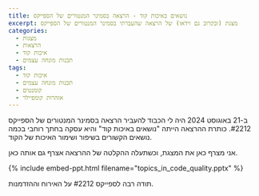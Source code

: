 ```yaml
---
title: נושאים באיכות קוד - הרצאה בסמינר המנטורים של הספייקס
excerpt: מצגת (ובקרוב גם וידאו) של הרצאה שהעברתי בסמינר המנטורים של הספייקס
categories:
  - מצגות
  - הרצאות
  - איכות קוד
  - תכנות מונחה עצמים
tags:
  - איכות קוד
  - תכנות מונחה עצמים
  - קומנטים
  - אזהרות קומפיילר
---
```


ב-21 באוגוסט 2024 היה לי הכבוד להעביר הרצאה בסמינר המנטורים של הספייקס #2212. כותרת ההרצאה הייתה "נושאים באיכות קוד" והיא עסקה בחתך רוחבי בכמה נושאים הקשורים בשיפור ושימור האיכות של הקוד. 

אני מצרף כאן את המצגת, וכשתעלה ההקלטה של ההרצאה אצרף גם אותה כאן.

{% include embed-ppt.html filename="topics_in_code_quality.pptx" %}

תודה רבה לספייקס #2212 על האירוח וההזדמנות.

